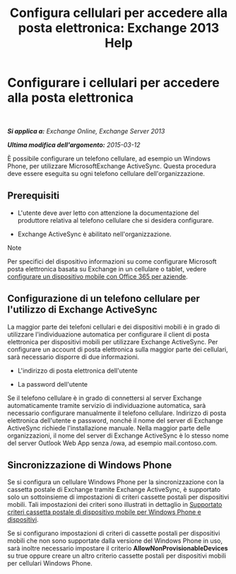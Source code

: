 ﻿---
title: 'Configura cellulari per accedere alla posta elettronica: Exchange 2013 Help'
TOCTitle: Configurare i cellulari per accedere alla posta elettronica
ms:assetid: 8d6e2cea-265a-43d9-a074-076f35658436
ms:mtpsurl: https://technet.microsoft.com/it-it/library/Bb123704(v=EXCHG.150)
ms:contentKeyID: 52057295
ms.date: 05/22/2018
mtps_version: v=EXCHG.150
ms.translationtype: MT
---

# Configurare i cellulari per accedere alla posta elettronica

 

_**Si applica a:** Exchange Online, Exchange Server 2013_

_**Ultima modifica dell'argomento:** 2015-03-12_

È possibile configurare un telefono cellulare, ad esempio un Windows Phone, per utilizzare MicrosoftExchange ActiveSync. Questa procedura deve essere eseguita su ogni telefono cellulare dell'organizzazione.

## Prerequisiti

  - L'utente deve aver letto con attenzione la documentazione del produttore relativa al telefono cellulare che si desidera configurare.

  - Exchange ActiveSync è abilitato nell'organizzazione.


> [!NOTE]
> Per specifici del dispositivo informazioni su come configurare Microsoft posta elettronica basata su Exchange in un cellulare o tablet, vedere <A href="https://support.office.com/en-us/article/set-up-a-mobile-device-using-office-365-for-business-7dabb6cb-0046-40b6-81fe-767e0b1f014f">configurare un dispositivo mobile con Office 365 per aziende</A>.



## Configurazione di un telefono cellulare per l'utilizzo di Exchange ActiveSync

La maggior parte dei telefoni cellulari e dei dispositivi mobili è in grado di utilizzare l'individuazione automatica per configurare il client di posta elettronica per dispositivi mobili per utilizzare Exchange ActiveSync. Per configurare un account di posta elettronica sulla maggior parte dei cellulari, sarà necessario disporre di due informazioni.

  - L'indirizzo di posta elettronica dell'utente

  - La password dell'utente

Se il telefono cellulare è in grado di connettersi al server Exchange automaticamente tramite servizio di individuazione automatica, sarà necessario configurare manualmente il telefono cellulare. Indirizzo di posta elettronica dell'utente e password, nonché il nome del server di Exchange ActiveSync richiede l'installazione manuale. Nella maggior parte delle organizzazioni, il nome del server di Exchange ActiveSync è lo stesso nome del server Outlook Web App senza /owa, ad esempio mail.contoso.com.

## Sincronizzazione di Windows Phone

Se si configura un cellulare Windows Phone per la sincronizzazione con la cassetta postale di Exchange tramite Exchange ActiveSync, è supportato solo un sottoinsieme di impostazioni di criteri cassette postali per dispositivi mobili. Tali impostazioni dei criteri sono illustrati in dettaglio in [Supportato criteri cassetta postale di dispositivo mobile per Windows Phone e dispositivi](supported-mobile-device-mailbox-policies-for-windows-phones-and-devices-exchange-2013-help.md).

Se si configurano impostazioni di criteri di cassette postali per dispositivi mobili che non sono supportate dalla versione del Windows Phone in uso, sarà inoltre necessario impostare il criterio **AllowNonProvisionableDevices** su true oppure creare un altro criterio cassette postali per dispositivi mobili per cellulari Windows Phone.

